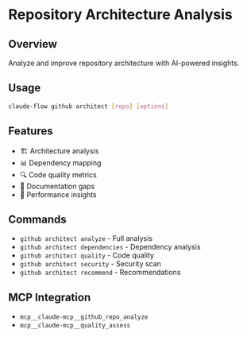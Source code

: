 # Repository Architecture Analysis

## Overview
Analyze and improve repository architecture with AI-powered insights.

## Usage
```bash
claude-flow github architect [repo] [options]
```

## Features
- 🏗️ Architecture analysis
- 📊 Dependency mapping
- 🔍 Code quality metrics
- 📝 Documentation gaps
- 🚀 Performance insights

## Commands
- `github architect analyze` - Full analysis
- `github architect dependencies` - Dependency analysis
- `github architect quality` - Code quality
- `github architect security` - Security scan
- `github architect recommend` - Recommendations

## MCP Integration
- `mcp__claude-mcp__github_repo_analyze`
- `mcp__claude-mcp__quality_assess`
